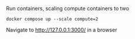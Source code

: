 Run containers, scaling compute containers to two

    docker compose up --scale compute=2

Navigate to http://127.0.0.1:3000/ in a browser